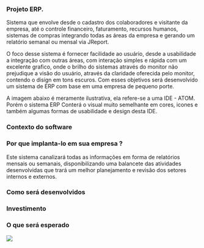 ### Projeto ERP.
Sistema que envolve desde o cadastro dos colaboradores e visitante da empresa,
até o controle financeiro, faturamento, recursos humanos, sistemas de compras integrando todas as áreas da empresa e gerando um relatório semanal ou mensal via JReport.

O foco desse sistema é fornecer facilidade ao usuário, desde a usabilidade a integração com outras áreas, com interação simples e rápida com um excelente grafico, onde o brilho do sistemas através do monitor não prejudique a visão do usuário, através da claridade oferecida pelo monitor, contendo o disign em tons escuros. Com esses objetivos será desenvolvido um sistema de ERP com base em uma empresa de pequeno porte.

A imagem abaixo é meramente ilustrativa, ela refere-se a uma IDE - ATOM. Porém o sistema ERP Conterá o visual muito semelhante em cores, icones e também algumas formas de usabilidade e design desta IDE.

### Contexto do software
### Por que implanta-lo em sua empresa ?
Este sistema canalizará todas as informações em forma de relatórios mensais ou semanais, disponibilizando uma balancete das atividades desenvolvidas que trará um melhor planejamento e revisão dos setores internos e externos.
### Como será desenvolvidos
### Investimento
### O que será esperado


<img src="https://github.com/rafaelcarvalhocaetano/ERP/blob/master/ERP-RRVH/src/img/imagem.png">

